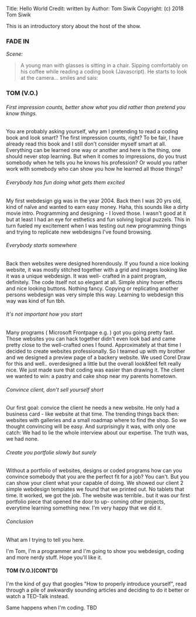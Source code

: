 Title: Hello World
Credit: written by
Author: Tom Siwik
Copyright: (c) 2018 Tom Siwik

This is an introductory story about the host of the show.

### FADE IN

_Scene:_
> A young man with glasses is sitting in a chair. Sipping comfortably on his coffee while reading
> a coding book (Javascript). He starts to look at the camera... smiles and sais:

### TOM (V.O.)

###### First impression counts, better show what you did rather than pretend you know things.
You are probably asking yourself, why am I pretending to read a coding book and look smart?
The first impression counts, right? To be fair, I have already read this book and I still don't
consider myself smart at all. Everything can be learned one way or another and here is the thing,
one should never stop learning. But when it comes to impressions, do you trust somebody when
he tells you he knows his profession? Or would you rather work with somebody who can show you how 
he learned all those things?

###### Everybody has fun doing what gets them excited
My first webdesign gig was in the year 2004. Back then I was 20 yrs old, kind of naîve and 
wanted to earn easy money. Haha, this sounds like a dirty movie intro. 
Programming and designing - I loved those. I wasn't good at it but at least I had an eye for 
esthetics and fun solving logical puzzels. This in turn fueled my excitement when I was testing 
out new programming things and trying to replicate new webdesigns I've found browsing.

###### Everybody starts somewhere
Back then websites were designed horendously. If you found a nice looking website, it was mostly
stitched together with a grid and images looking like it was a unique webdesign. It was well-
crafted in a paint program, definitely. The code itself not so elegant at all. Simple shiny
hover effects and nice looking buttons. Nothing fancy. Copying or replicating another persons 
webdesign was very simple this way. Learning to webdesign this way was kind of fun tbh.

###### It's not important how you start
Many programs ( Microsoft Frontpage e.g. ) got you going pretty fast. Those websites you can hack 
together didn't even look bad and came pretty close to the well-crafted ones I found. Approximately
at that time I decided to create websites professionally. 
So I teamed up with my brother and we designed a preview page of a backery website. We used 
Corel Draw for this and well.. overdesigned a little but the overall look&feel felt really nice. 
We just made sure that coding was easier than drawing it.
The client we wanted to win: a pastry and cake shop near my parents hometown.

###### Convince client, don't sell yourself short
Our first goal: convice the client he needs a new website. He only had a business card - like website 
at that time. The trending things back then: websites with galleries and a small roadmap where to 
find the shop. So we thought convincing will be easy. And surprisingly it was, with only one catch: 
We had to lie the whole interview about our expertise. The truth was, we had none.

###### Create you portfolie slowly but surely
Without a portfolio of websites, designs or coded programs how can you convince somebody that
you are the perfect fit for a job? You can't. But you can show your client what your capable
of doing. We showed our client 2 simple webdesign templates we found that we printed out. No
tablets that time. It worked, we got the job.
The website was terrible.. but it was our first portfolio piece that opened the door to up-
coming other projects, everytime learning something new. I'm very happy that we did it.

###### Conclusion
What am I trying to tell you here. 

I'm Tom, I'm a programmer and I'm going to show you webdesign, coding and more nerdy stuff. Hope
you'll like it.

#### TOM (V.O.)(CONT'D)

I'm the kind of guy that googles "How to properly introduce yourself", read through a pile
of awkwardly sounding articles and deciding to do it better or watch a TED-Talk instead.

Same happens when I'm coding. TBD

